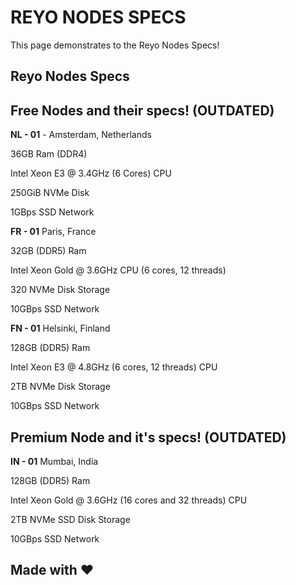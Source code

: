 # REYO NODES SPECS

This page demonstrates to the Reyo Nodes Specs!

## Reyo Nodes Specs

## Free Nodes and their specs! (OUTDATED)

**NL - 01** - Amsterdam, Netherlands

36GB Ram (DDR4)

Intel Xeon E3 @ 3.4GHz (6 Cores) CPU

250GiB NVMe Disk

1GBps SSD Network

**FR - 01** Paris, France

32GB (DDR5) Ram

Intel Xeon Gold @ 3.6GHz CPU (6 cores, 12 threads)

320 NVMe Disk Storage

10GBps SSD Network

**FN - 01** Helsinki, Finland

128GB (DDR5) Ram

Intel Xeon E3 @ 4.8GHz (6 cores, 12 threads) CPU

2TB NVMe Disk Storage

10GBps SSD Network

## Premium Node and it's specs! (OUTDATED)

**IN - 01** Mumbai, India

128GB (DDR5) Ram

Intel Xeon Gold @ 3.6GHz (16 cores and 32 threads) CPU

2TB NVMe SSD Disk Storage

10GBps SSD Network

## Made with :heart:
